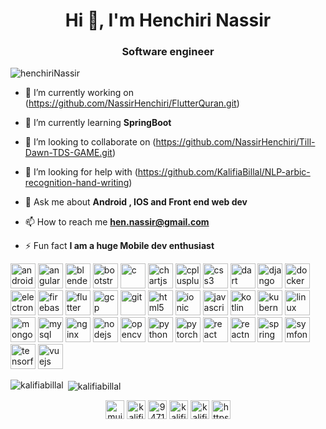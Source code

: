 <h1 align="center">Hi 👋, I'm Henchiri Nassir</h1>
<h3 align="center">Software engineer</h3>

<p align="left"> <img src="https://komarev.com/ghpvc/?username=kalifiabillal" alt="henchiriNassir" /> </p>

- 🔭 I’m currently working on (https://github.com/NassirHenchiri/FlutterQuran.git)

- 🌱 I’m currently learning **SpringBoot**

- 👯 I’m looking to collaborate on (https://github.com/NassirHenchiri/Till-Dawn-TDS-GAME.git)

- 🤝 I’m looking for help with (https://github.com/KalifiaBillal/NLP-arbic-recognition-hand-writing)

- 💬 Ask me about **Android , IOS and Front end web dev**

- 📫 How to reach me **hen.nassir@gmail.com**

- ⚡ Fun fact **I am a huge Mobile dev enthusiast**

<p align="left"><img src="https://devicons.github.io/devicon/devicon.git/icons/android/android-original-wordmark.svg" alt="android" width="40" height="40"/> <img src="https://devicons.github.io/devicon/devicon.git/icons/angularjs/angularjs-original.svg" alt="angularjs" width="40" height="40"/> <img src="https://download.blender.org/branding/community/blender_community_badge_white.svg" alt="blender" width="40" height="40"/> <img src="https://devicons.github.io/devicon/devicon.git/icons/bootstrap/bootstrap-plain.svg" alt="bootstrap" width="40" height="40"/> <img src="https://devicons.github.io/devicon/devicon.git/icons/c/c-original.svg" alt="c" width="40" height="40"/> <img src="https://www.chartjs.org/media/logo-title.svg" alt="chartjs" width="40" height="40"/> <img src="https://devicons.github.io/devicon/devicon.git/icons/cplusplus/cplusplus-original.svg" alt="cplusplus" width="40" height="40"/> <img src="https://devicons.github.io/devicon/devicon.git/icons/css3/css3-original-wordmark.svg" alt="css3" width="40" height="40"/> <img src="https://www.vectorlogo.zone/logos/dartlang/dartlang-icon.svg" alt="dart" width="40" height="40"/> <img src="https://devicons.github.io/devicon/devicon.git/icons/django/django-original.svg" alt="django" width="40" height="40"/> <img src="https://devicons.github.io/devicon/devicon.git/icons/docker/docker-original-wordmark.svg" alt="docker" width="40" height="40"/> <img src="https://devicons.github.io/devicon/devicon.git/icons/electron/electron-original.svg" alt="electron" width="40" height="40"/> <img src="https://www.vectorlogo.zone/logos/firebase/firebase-icon.svg" alt="firebase" width="40" height="40"/> <img src="https://www.vectorlogo.zone/logos/flutterio/flutterio-icon.svg" alt="flutter" width="40" height="40"/> <img src="https://www.vectorlogo.zone/logos/google_cloud/google_cloud-icon.svg" alt="gcp" width="40" height="40"/> <img src="https://www.vectorlogo.zone/logos/git-scm/git-scm-icon.svg" alt="git" width="40" height="40"/> <img src="https://devicons.github.io/devicon/devicon.git/icons/html5/html5-original-wordmark.svg" alt="html5" width="40" height="40"/> <img src="https://upload.wikimedia.org/wikipedia/commons/d/d1/Ionic_Logo.svg" alt="ionic" width="40" height="40"/> <img src="https://devicons.github.io/devicon/devicon.git/icons/javascript/javascript-original.svg" alt="javascript" width="40" height="40"/> <img src="https://www.vectorlogo.zone/logos/kotlinlang/kotlinlang-icon.svg" alt="kotlin" width="40" height="40"/> <img src="https://www.vectorlogo.zone/logos/kubernetes/kubernetes-icon.svg" alt="kubernetes" width="40" height="40"/> <img src="https://devicons.github.io/devicon/devicon.git/icons/linux/linux-original.svg" alt="linux" width="40" height="40"/> <img src="https://devicons.github.io/devicon/devicon.git/icons/mongodb/mongodb-original-wordmark.svg" alt="mongodb" width="40" height="40"/> <img src="https://devicons.github.io/devicon/devicon.git/icons/mysql/mysql-original-wordmark.svg" alt="mysql" width="40" height="40"/> <img src="https://devicons.github.io/devicon/devicon.git/icons/nginx/nginx-original.svg" alt="nginx" width="40" height="40"/> <img src="https://devicons.github.io/devicon/devicon.git/icons/nodejs/nodejs-original-wordmark.svg" alt="nodejs" width="40" height="40"/> <img src="https://www.vectorlogo.zone/logos/opencv/opencv-icon.svg" alt="opencv" width="40" height="40"/> <img src="https://devicons.github.io/devicon/devicon.git/icons/python/python-original.svg" alt="python" width="40" height="40"/> <img src="https://www.vectorlogo.zone/logos/pytorch/pytorch-icon.svg" alt="pytorch" width="40" height="40"/> <img src="https://devicons.github.io/devicon/devicon.git/icons/react/react-original-wordmark.svg" alt="react" width="40" height="40"/> <img src="https://reactnative.dev/img/header_logo.svg" alt="reactnative" width="40" height="40"/> <img src="https://www.vectorlogo.zone/logos/springio/springio-icon.svg" alt="spring" width="40" height="40"/> <img src="https://symfony.com/logos/symfony_black_03.svg" alt="symfony" width="40" height="40"/> <img src="https://www.vectorlogo.zone/logos/tensorflow/tensorflow-icon.svg" alt="tensorflow" width="40" height="40"/> <img src="https://devicons.github.io/devicon/devicon.git/icons/vuejs/vuejs-original-wordmark.svg" alt="vuejs" width="40" height="40"/></p>

<p><img align="left" src="https://github-readme-stats.vercel.app/api/top-langs/?username=kalifiabillal&layout=compact&hide=html" alt="kalifiabillal" /></p>

<p>&nbsp;<img align="center" src="https://github-readme-stats.vercel.app/api?username=kalifiabillal&show_icons=true" alt="kalifiabillal" /></p>

<p align="center">
<a href="https://twitter.com/mujtahidd" target="blank"><img align="center" src="https://cdn.jsdelivr.net/npm/simple-icons@3.0.1/icons/twitter.svg" alt="mujtahidd" height="30" width="30" /></a>
<a href="https://linkedin.com/in/kalifiabillal" target="blank"><img align="center" src="https://cdn.jsdelivr.net/npm/simple-icons@3.0.1/icons/linkedin.svg" alt="kalifiabillal" height="30" width="30" /></a>
<a href="https://stackoverflow.com/users/9471290/kalifia-billal" target="blank"><img align="center" src="https://cdn.jsdelivr.net/npm/simple-icons@3.0.1/icons/stackoverflow.svg" alt="9471290/kalifia-billal" height="30" width="30" /></a>
<a href="https://kaggle.com/kalifiabillal" target="blank"><img align="center" src="https://cdn.jsdelivr.net/npm/simple-icons@3.0.1/icons/kaggle.svg" alt="kalifiabillal" height="30" width="30" /></a>
<a href="https://fb.com/kalifiabillal" target="blank"><img align="center" src="https://cdn.jsdelivr.net/npm/simple-icons@3.0.1/icons/facebook.svg" alt="kalifiabillal" height="30" width="30" /></a>
<a href="https://www.youtube.com/c/https://www.youtube.com/channel/uce89yajjeaif0fhtfugqj-a" target="blank"><img align="center" src="https://cdn.jsdelivr.net/npm/simple-icons@3.0.1/icons/youtube.svg" alt="https://www.youtube.com/channel/uce89yajjeaif0fhtfugqj-a" height="30" width="30" /></a>
</p>
